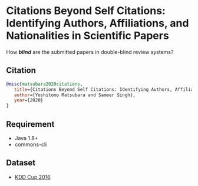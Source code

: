 # Citations Beyond Self Citations: Identifying Authors, Affiliations, and Nationalities in Scientific Papers
How ***blind*** are the submitted papers in double-blind review systems?

## Citation
```bibtex
@misc{matsubara2020citations,
   title={Citations Beyond Self Citations: Identifying Authors, Affiliations, and Nationalities in Scientific Papers},
   author={Yoshitomo Matsubara and Sameer Singh},
   year={2020}
}
```

## Requirement
- Java 1.8+  
- commons-cli

## Dataset
- [KDD Cup 2016](https://www.kdd.org/kdd-cup/view/kdd-cup-2016/Data)
